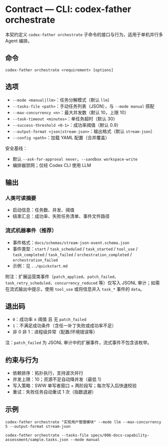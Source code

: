 # Contract — CLI: codex-father orchestrate

本契约定义 `codex-father orchestrate`
子命令的接口与行为，适用于单机并行多 Agent 编排。

## 命令

```
codex-father orchestrate <requirement> [options]
```

## 选项

- `--mode <manual|llm>`：任务分解模式（默认 `llm`）
- `--tasks-file <path>`：手动任务列表（JSON），与 `--mode manual` 搭配
- `--max-concurrency <n>`：最大并发数（默认 10，上限 10）
- `--task-timeout <minutes>`：单任务超时（默认 30）
- `--success-threshold <0-1>`：成功率阈值（默认 0.9）
- `--output-format <json|stream-json>`：输出格式（默认 `stream-json`）
- `--config <path>`：加载 YAML 配置（合并覆盖）

安全基线：

- 默认 `--ask-for-approval never`，`--sandbox workspace-write`
- 编排器禁网；仅经 Codex CLI 使用 LLM

## 输出

### 人类可读摘要

- 启动信息：任务数、并发、阈值
- 结束汇总：成功率、失败任务清单、事件文件路径

### 流式机器事件（推荐）

- 事件格式：`docs/schemas/stream-json-event.schema.json`
- 事件类型：`start` / `task_scheduled` / `task_started` / `tool_use` /
  `task_completed` / `task_failed` / `orchestration_completed` /
  `orchestration_failed`
- 示例：见 `../quickstart.md`

附注：扩展运营类事件（`patch_applied`、`patch_failed`、`task_retry_scheduled`、`concurrency_reduced` 等）仅写入 JSONL 审计；如需在流式输出中提示，使用 `tool_use` 或将信息并入 `task_*` 事件的 `data`。

## 退出码

- `0`：成功率 ≥ 阈值 且 无 `patch_failed`
- `1`：不满足成功条件（含任一补丁失败或成功率不足）
- 非 0 非 1：进程级异常（配置/环境错误等）

注：`patch_failed` 为 JSONL 审计中的扩展事件，流式事件不包含该枚举。

## 约束与行为

- 依赖排序：拓扑执行，支持波次并行
- 并发上限：10；资源不足自动降并发（最低 1）
- 写入策略：SWW 单写者窗口 + 两阶段写；每次写入后快速校验
- 重试：失败任务自动重试 1 次（指数退避）

## 示例

```
codex-father orchestrate "实现用户管理模块" --mode llm --max-concurrency 5 --output-format stream-json

codex-father orchestrate --tasks-file specs/006-docs-capability-assessment/sample.tasks.json --mode manual
```
